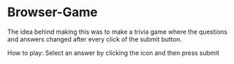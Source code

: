 # Browser-Game
The idea behind making this was to make a trivia game where the questions and answers changed after every click of the submit button.

How to play:
Select an answer by clicking the icon and then press submit
